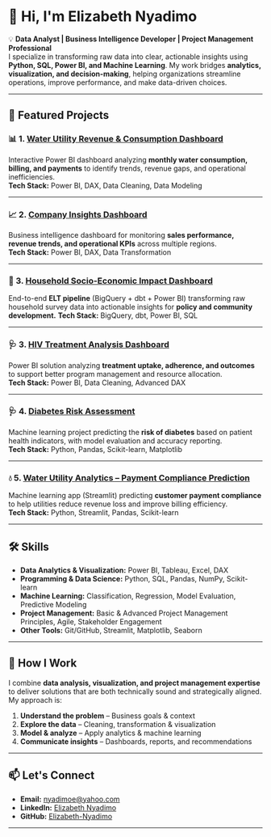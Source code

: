 # 👋 Hi, I'm Elizabeth Nyadimo  

💡 **Data Analyst | Business Intelligence Developer | Project Management Professional**  
I specialize in transforming raw data into clear, actionable insights using **Python, SQL, Power BI, and Machine Learning**. My work bridges **analytics, visualization, and decision-making**, helping organizations streamline operations, improve performance, and make data-driven choices.  

---

## 🚀 Featured Projects  

### 📊 1. [Water Utility Revenue & Consumption Dashboard](https://github.com/Elizabeth-Nyadimo/Water-Utility-Revenue-Consumption-Dashboard)  
Interactive Power BI dashboard analyzing **monthly water consumption, billing, and payments** to identify trends, revenue gaps, and operational inefficiencies.  
**Tech Stack:** Power BI, DAX, Data Cleaning, Data Modeling  

---

### 📈 2. [Company Insights Dashboard](https://github.com/Elizabeth-Nyadimo/Company-Insights-Dashboard)  
Business intelligence dashboard for monitoring **sales performance, revenue trends, and operational KPIs** across multiple regions.  
**Tech Stack:** Power BI, DAX, Data Transformation  

---

### 🏡 3. [Household Socio-Economic Impact Dashboard]()
End-to-end **ELT pipeline** (BigQuery + dbt + Power BI) transforming raw household survey data into actionable insights for **policy and community development.**
**Tech Stack:** BigQuery, dbt, Power BI, SQL

---

### 🩺 3. [HIV Treatment Analysis Dashboard](https://github.com/Elizabeth-Nyadimo/HIV-Treatment-Analysis-Dashboard)  
Power BI solution analyzing **treatment uptake, adherence, and outcomes** to support better program management and resource allocation.  
**Tech Stack:** Power BI, Data Cleaning, Advanced DAX  

---

### 🩺 4. [Diabetes Risk Assessment](https://github.com/Elizabeth-Nyadimo/diabetes-risk-assessment)  
Machine learning project predicting the **risk of diabetes** based on patient health indicators, with model evaluation and accuracy reporting.  
**Tech Stack:** Python, Pandas, Scikit-learn, Matplotlib  

---

### 💧 5. [Water Utility Analytics – Payment Compliance Prediction](https://github.com/Elizabeth-Nyadimo/Water-Utility-Analytics-Payment-Compliance-Prediction)  
Machine learning app (Streamlit) predicting **customer payment compliance** to help utilities reduce revenue loss and improve billing efficiency.  
**Tech Stack:** Python, Streamlit, Pandas, Scikit-learn  

---

## 🛠 Skills  

- **Data Analytics & Visualization:** Power BI, Tableau, Excel, DAX  
- **Programming & Data Science:** Python, SQL, Pandas, NumPy, Scikit-learn  
- **Machine Learning:** Classification, Regression, Model Evaluation, Predictive Modeling  
- **Project Management:** Basic & Advanced Project Management Principles, Agile, Stakeholder Engagement  
- **Other Tools:** Git/GitHub, Streamlit, Matplotlib, Seaborn  

---

## 📌 How I Work  
I combine **data analysis, visualization, and project management expertise** to deliver solutions that are both technically sound and strategically aligned. My approach is:  

1. **Understand the problem** – Business goals & context  
2. **Explore the data** – Cleaning, transformation & visualization  
3. **Model & analyze** – Apply analytics & machine learning  
4. **Communicate insights** – Dashboards, reports, and recommendations  

---

## 📫 Let's Connect  
- **Email:** nyadimoe@yahoo.com  
- **LinkedIn:** [Elizabeth Nyadimo](https://www.linkedin.com/in/elizabeth-nyadimo)  
- **GitHub:** [Elizabeth-Nyadimo](https://github.com/Elizabeth-Nyadimo)  

---
